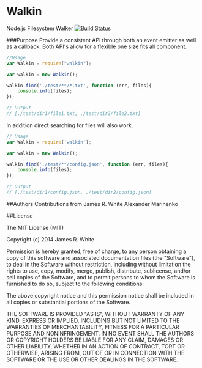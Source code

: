 Walkin
======

Node.js Filesystem Walker
[![Build Status](https://travis-ci.org/LlamaSantos/Walkin.png?branch=master)](https://travis-ci.org/LlamaSantos/Walkin)

###Purpose
Provide a consistent API through both an event emitter as well as a callback.  Both API's allow for a flexible one size fits all component.


```JavaScript
//Usage
var Walkin = require("walkin");

var walkin = new Walkin();

walkin.find('./test/**/*.txt', function (err, files){
	console.info(files);
});

// Output
// [./test/dir1/file1.txt, ./test/dir2/file2.txt]
```

In addition direct searching for files will also work.

```JavaScript
// Usage
var Walkin = require('walkin');

var walkin = new Walkin();

walkin.find('./test/**/config.json', function (err, files){
	console.info(files);
});

// Output
// [./test/dir1/config.json, ./test/dir2/config.json]
```

##Authors
Contributions from
	James R. White
	Alexander Marinenko

##License

The MIT License (MIT)

Copyright (c) 2014 James R. White

Permission is hereby granted, free of charge, to any person obtaining a copy of
this software and associated documentation files (the "Software"), to deal in
the Software without restriction, including without limitation the rights to
use, copy, modify, merge, publish, distribute, sublicense, and/or sell copies of
the Software, and to permit persons to whom the Software is furnished to do so,
subject to the following conditions:

The above copyright notice and this permission notice shall be included in all
copies or substantial portions of the Software.

THE SOFTWARE IS PROVIDED "AS IS", WITHOUT WARRANTY OF ANY KIND, EXPRESS OR
IMPLIED, INCLUDING BUT NOT LIMITED TO THE WARRANTIES OF MERCHANTABILITY, FITNESS
FOR A PARTICULAR PURPOSE AND NONINFRINGEMENT. IN NO EVENT SHALL THE AUTHORS OR
COPYRIGHT HOLDERS BE LIABLE FOR ANY CLAIM, DAMAGES OR OTHER LIABILITY, WHETHER
IN AN ACTION OF CONTRACT, TORT OR OTHERWISE, ARISING FROM, OUT OF OR IN
CONNECTION WITH THE SOFTWARE OR THE USE OR OTHER DEALINGS IN THE SOFTWARE.